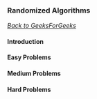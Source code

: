 ### Randomized Algorithms

[_Back to GeeksForGeeks_](../readme.md)

#### Introduction
#### Easy Problems
#### Medium Problems
#### Hard Problems
